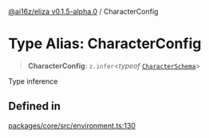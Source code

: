 [@ai16z/eliza v0.1.5-alpha.0](../index.md) / CharacterConfig

# Type Alias: CharacterConfig

> **CharacterConfig**: `z.infer`\<*typeof* [`CharacterSchema`](../variables/CharacterSchema.md)\>

Type inference

## Defined in

[packages/core/src/environment.ts:130](https://github.com/mufasasa/eliza/blob/main/packages/core/src/environment.ts#L130)
